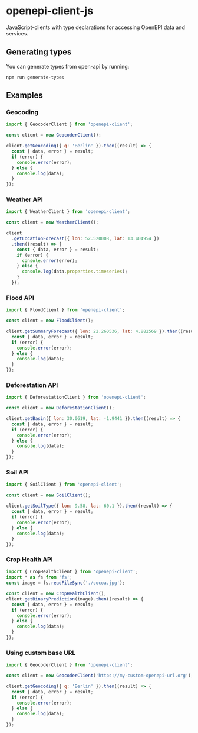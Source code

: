# openepi-client-js

JavaScript-clients with type declarations for accessing OpenEPI data and services.

## Generating types

You can generate types from open-api by running:

```
npm run generate-types
```

## Examples

### Geocoding

```javascript
import { GeocoderClient } from 'openepi-client';

const client = new GeocoderClient();

client.getGeocoding({ q: 'Berlin' }).then((result) => {
  const { data, error } = result;
  if (error) {
    console.error(error);
  } else {
    console.log(data);
  }
});
```

### Weather API

```javascript
import { WeatherClient } from 'openepi-client';

const client = new WeatherClient();

client
  .getLocationForecast({ lon: 52.520008, lat: 13.404954 })
  .then((result) => {
    const { data, error } = result;
    if (error) {
      console.error(error);
    } else {
      console.log(data.properties.timeseries);
    }
  });
```

### Flood API

```javascript
import { FloodClient } from 'openepi-client';

const client = new FloodClient();

client.getSummaryForecast({ lon: 22.260536, lat: 4.882569 }).then((result) => {
  const { data, error } = result;
  if (error) {
    console.error(error);
  } else {
    console.log(data);
  }
});
```

### Deforestation API

```javascript
import { DeforestationClient } from 'openepi-client';

const client = new DeforestationClient();

client.getBasin({ lon: 30.0619, lat: -1.9441 }).then((result) => {
  const { data, error } = result;
  if (error) {
    console.error(error);
  } else {
    console.log(data);
  }
});
```

### Soil API

```javascript
import { SoilClient } from 'openepi-client';

const client = new SoilClient();

client.getSoilType({ lon: 9.58, lat: 60.1 }).then((result) => {
  const { data, error } = result;
  if (error) {
    console.error(error);
  } else {
    console.log(data);
  }
});
```

### Crop Health API

```javascript
import { CropHealthClient } from 'openepi-client';
import * as fs from 'fs';
const image = fs.readFileSync('./cocoa.jpg');

const client = new CropHealthClient();
client.getBinaryPrediction(image).then((result) => {
  const { data, error } = result;
  if (error) {
    console.error(error);
  } else {
    console.log(data);
  }
});
```

### Using custom base URL

```javascript
import { GeocoderClient } from 'openepi-client';

const client = new GeocoderClient('https://my-custom-openepi-url.org');

client.getGeocoding({ q: 'Berlin' }).then((result) => {
  const { data, error } = result;
  if (error) {
    console.error(error);
  } else {
    console.log(data);
  }
});
```
